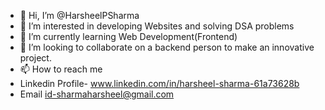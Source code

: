 - 👋 Hi, I’m @HarsheelPSharma
- 👀 I’m interested in developing Websites and solving DSA problems
- 🌱 I’m currently learning Web Development(Frontend)
- 💞️ I’m looking to collaborate on a backend person to make an innovative project.
- 📫 How to reach me
- Linkedin Profile- www.linkedin.com/in/harsheel-sharma-61a73628b
- Email id-sharmaharsheel@gmail.com
  
<!---
HarsheelPSharma/HarsheelPSharma is a ✨ special ✨ repository because its `README.md` (this file) appears on your GitHub profile.
You can click the Preview link to take a look at your changes.
--->
